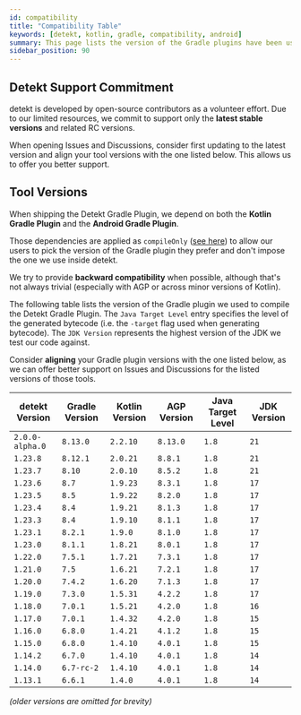 ```yaml
---
id: compatibility
title: "Compatibility Table"
keywords: [detekt, kotlin, gradle, compatibility, android] 
summary: This page lists the version of the Gradle plugins have been used to build detekt.
sidebar_position: 90
---
```


## Detekt Support Commitment

detekt is developed by open-source contributors as a volunteer effort.
Due to our limited resources, we commit to support only the **latest stable versions** and related RC versions.

When opening Issues and Discussions, consider first updating to the latest version and align your tool versions
with the one listed below. This allows us to offer you better support.

## Tool Versions

When shipping the Detekt Gradle Plugin, we depend on both the **Kotlin Gradle Plugin** and the **Android Gradle Plugin**.

Those dependencies are applied as `compileOnly` ([see here](https://github.com/detekt/detekt/blob/75622d3ba88b0ae0357aec5f2d82a55aa6c6d157/detekt-gradle-plugin/build.gradle.kts#L17-L18)) to allow our users to pick the version of the Gradle plugin they prefer and don't impose the one we use inside detekt.

We try to provide **backward compatibility** when possible, although that's not always trivial (especially with AGP or across minor versions of Kotlin).

The following table lists the version of the Gradle plugin we used to compile the Detekt Gradle Plugin. The `Java Target Level` entry specifies the level of the generated bytecode (i.e. the `-target` flag used when generating bytecode). The `JDK Version` represents the highest version of the JDK we test our code against.

Consider **aligning** your Gradle plugin versions with the one listed below, as we can offer better support on Issues and Discussions for the listed versions of those tools.

| detekt Version  | Gradle Version | Kotlin Version | AGP Version | Java Target Level | JDK Version |
|-----------------|----------------|----------------|-------------|-------------------|-------------|
| `2.0.0-alpha.0` | `8.13.0`       | `2.2.10`       | `8.13.0`    | `1.8`             | `21`        |
| `1.23.8`        | `8.12.1`       | `2.0.21`       | `8.8.1`     | `1.8`             | `21`        |
| `1.23.7`        | `8.10`         | `2.0.10`       | `8.5.2`     | `1.8`             | `21`        |
| `1.23.6`        | `8.7`          | `1.9.23`       | `8.3.1`     | `1.8`             | `17`        |
| `1.23.5`        | `8.5`          | `1.9.22`       | `8.2.0`     | `1.8`             | `17`        |
| `1.23.4`        | `8.4`          | `1.9.21`       | `8.1.3`     | `1.8`             | `17`        |
| `1.23.3`        | `8.4`          | `1.9.10`       | `8.1.1`     | `1.8`             | `17`        |
| `1.23.1`        | `8.2.1`        | `1.9.0`        | `8.1.0`     | `1.8`             | `17`        |
| `1.23.0`        | `8.1.1`        | `1.8.21`       | `8.0.1`     | `1.8`             | `17`        |
| `1.22.0`        | `7.5.1`        | `1.7.21`       | `7.3.1`     | `1.8`             | `17`        |
| `1.21.0`        | `7.5`          | `1.6.21`       | `7.2.1`     | `1.8`             | `17`        |
| `1.20.0`        | `7.4.2`        | `1.6.20`       | `7.1.3`     | `1.8`             | `17`        |
| `1.19.0`        | `7.3.0`        | `1.5.31`       | `4.2.2`     | `1.8`             | `17`        |
| `1.18.0`        | `7.0.1`        | `1.5.21`       | `4.2.0`     | `1.8`             | `16`        |
| `1.17.0`        | `7.0.1`        | `1.4.32`       | `4.2.0`     | `1.8`             | `15`        |
| `1.16.0`        | `6.8.0`        | `1.4.21`       | `4.1.2`     | `1.8`             | `15`        |
| `1.15.0`        | `6.8.0`        | `1.4.10`       | `4.0.1`     | `1.8`             | `15`        |
| `1.14.2`        | `6.7.0`        | `1.4.10`       | `4.0.1`     | `1.8`             | `14`        |
| `1.14.0`        | `6.7-rc-2`     | `1.4.10`       | `4.0.1`     | `1.8`             | `14`        |
| `1.13.1`        | `6.6.1`        | `1.4.0`        | `4.0.1`     | `1.8`             | `14`        |

_(older versions are omitted for brevity)_

